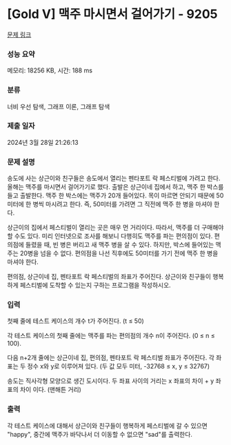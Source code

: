 # [Gold V] 맥주 마시면서 걸어가기 - 9205 

[문제 링크](https://www.acmicpc.net/problem/9205) 

### 성능 요약

메모리: 18256 KB, 시간: 188 ms

### 분류

너비 우선 탐색, 그래프 이론, 그래프 탐색

### 제출 일자

2024년 3월 28일 21:26:13

### 문제 설명

<p>송도에 사는 상근이와 친구들은 송도에서 열리는 펜타포트 락 페스티벌에 가려고 한다. 올해는 맥주를 마시면서 걸어가기로 했다. 출발은 상근이네 집에서 하고, 맥주 한 박스를 들고 출발한다. 맥주 한 박스에는 맥주가 20개 들어있다. 목이 마르면 안되기 때문에 50미터에 한 병씩 마시려고 한다. 즉, 50미터를 가려면 그 직전에 맥주 한 병을 마셔야 한다.</p>

<p>상근이의 집에서 페스티벌이 열리는 곳은 매우 먼 거리이다. 따라서, 맥주를 더 구매해야 할 수도 있다. 미리 인터넷으로 조사를 해보니 다행히도 맥주를 파는 편의점이 있다. 편의점에 들렸을 때, 빈 병은 버리고 새 맥주 병을 살 수 있다. 하지만, 박스에 들어있는 맥주는 20병을 넘을 수 없다. 편의점을 나선 직후에도 50미터를 가기 전에 맥주 한 병을 마셔야 한다.</p>

<p>편의점, 상근이네 집, 펜타포트 락 페스티벌의 좌표가 주어진다. 상근이와 친구들이 행복하게 페스티벌에 도착할 수 있는지 구하는 프로그램을 작성하시오.</p>

### 입력 

 <p>첫째 줄에 테스트 케이스의 개수 t가 주어진다. (t ≤ 50)</p>

<p>각 테스트 케이스의 첫째 줄에는 맥주를 파는 편의점의 개수 n이 주어진다. (0 ≤ n ≤ 100).</p>

<p>다음 n+2개 줄에는 상근이네 집, 편의점, 펜타포트 락 페스티벌 좌표가 주어진다. 각 좌표는 두 정수 x와 y로 이루어져 있다. (두 값 모두 미터, -32768 ≤ x, y ≤ 32767)</p>

<p>송도는 직사각형 모양으로 생긴 도시이다. 두 좌표 사이의 거리는 x 좌표의 차이 + y 좌표의 차이 이다. (맨해튼 거리)</p>

### 출력 

 <p>각 테스트 케이스에 대해서 상근이와 친구들이 행복하게 페스티벌에 갈 수 있으면 "happy", 중간에 맥주가 바닥나서 더 이동할 수 없으면 "sad"를 출력한다. </p>

